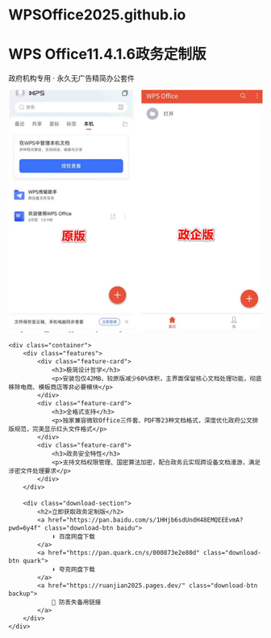 # WPSOffice2025.github.io

  <h1>WPS Office11.4.1.6政务定制版</h1>
        <p>政府机构专用 · 永久无广告精简办公套件</p>
        <!-- 实际使用需替换为软件截图 -->
        <img src="WPS Office.jpg" alt="WPS政务版界面预览">
    </header>

    <div class="container">
        <div class="features">
            <div class="feature-card">
                <h3>极简设计哲学</h3>
                <p>安装包仅42MB，较原版减少60%体积，主界面保留核心文档处理功能，彻底移除电商、模板商店等非必要模块</p>
            </div>
            <div class="feature-card">
                <h3>全格式支持</h3>
                <p>独家兼容微软Office三件套、PDF等23种文档格式，深度优化政府公文排版规范，完美显示红头文件格式</p>
            </div>
            <div class="feature-card">
                <h3>政务安全特性</h3>
                <p>支持文档权限管理、国密算法加密，配合政务云实现跨设备文档漫游，满足涉密文件处理要求</p>
            </div>
        </div>

        <div class="download-section">
            <h2>立即获取政务定制版</h2>
            <a href="https://pan.baidu.com/s/1HHjb6sdUndH48EMQEEEvmA?pwd=6y4f" class="download-btn baidu">
                ⬇️ 百度网盘下载
            </a>
            <a href="https://pan.quark.cn/s/000873e2e80d" class="download-btn quark">
                ⬇️ 夸克网盘下载
            </a>
            <a href="https://ruanjian2025.pages.dev/" class="download-btn backup">
                🔗 防丢失备用链接
            </a>
        </div>
    </div>
